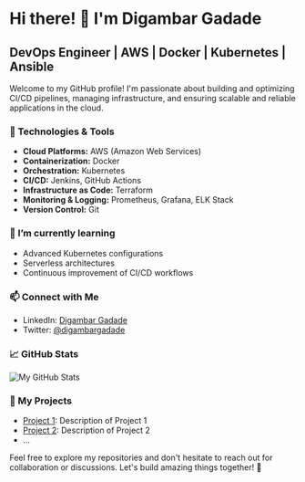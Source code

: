 # Hi there! 👋 I'm Digambar Gadade

## DevOps Engineer | AWS | Docker | Kubernetes | Ansible


Welcome to my GitHub profile! I'm passionate about building and optimizing CI/CD pipelines, managing infrastructure, and ensuring scalable and reliable applications in the cloud.

### 🔧 Technologies & Tools

- **Cloud Platforms:** AWS (Amazon Web Services)
- **Containerization:** Docker
- **Orchestration:** Kubernetes
- **CI/CD:** Jenkins, GitHub Actions
- **Infrastructure as Code:** Terraform
- **Monitoring & Logging:** Prometheus, Grafana, ELK Stack
- **Version Control:** Git

### 🌱 I’m currently learning

- Advanced Kubernetes configurations
- Serverless architectures
- Continuous improvement of CI/CD workflows

### 📫 Connect with Me

- LinkedIn: [Digambar Gadade](https://www.linkedin.com/in/digambargadade/)
- Twitter: [@digambargadade](https://twitter.com/digambargadade)

### 📈 GitHub Stats

![My GitHub Stats](https://github-readme-stats.vercel.app/api?username=Digambargadade&show_icons=true&count_private=true&hide=prs,issues,contribs&theme=dark)

### 🚀 My Projects

- [Project 1](#): Description of Project 1
- [Project 2](#): Description of Project 2
- ...

Feel free to explore my repositories and don't hesitate to reach out for collaboration or discussions. Let's build amazing things together! 🚀
